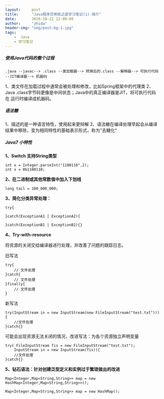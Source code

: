 ```yaml
---
layout:     post
title:      "Java程序员修炼之道学习笔记(1)-简介"
date:       2016-10-22 12:00:00
author:     "zhida"
header-img: "img/post-bg-1.jpg"
tags:
    -  Java
    - 学习笔记
---
```


##### 使用Java代码的整个过程

```
.java --javac--> .class --类加载器--> 转换后的.class --解释器--> 可执行代码 --JIT编译器--> 机器码
```

1、类文件在加载过程中通常会被处理和修改，比如Spring框架中的代理类
2、Java .class字节码更像是中间状态；Java中的真正编译器是JIT，将可执行代码 在 运行时编译成机器码。

##### 语法糖

1、描述的是一种语言特性，使用起来更辩解
2、语法糖在编译处理早起会从编译结果中移除，变为相同特性的基础表示形式，称为"去糖化"


##### Java7 小特性

**1、Switch 支持String类型**
```
int x = Integer.parseInt("1100110",2);
int x = 0b1100110;
```

**2、在二进制或其他常数值中加入下划线**
```
long tail = 100_000_000;
```

**3、简化分类异常处理：**
```
try{
	
}catch(ExceptionA1 | ExceptionA2){
	
}catch(ExceptionB1 | ExceptionB2){}

```

**4、Try-with-resource**

将资源的关闭交给编译器进行处理，并改善了问题的跟踪日志。

旧写法
```
try{
	// 文件处理
}catch{
	// 文件处理
}finally{
	// 文件处理
}
```

新写法
```
try(InputStream in = new InputStream(new FileInputStream("test.txt"))){
	//文件处理
}catch{}
```

可能会出现资源无法关闭的情况，改进写法：为各个资源独立声明变量
```
try( FileInputStream fis = new FileInputStream("test.txt");
	InputStream in = new InputStream(fis)){
	//文件处理
}catch{}
```

**5、钻石语法：针对创建泛型定义和实例过于繁琐做出的改进**
```
Map<Integer,Map<String,String>> map = new HashMap<Integer,Map<String,String>>();

Map<Integer,Map<String,String>> map = new HashMap();

```
